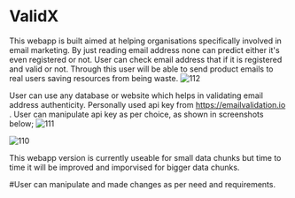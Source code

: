 # ValidX

This webapp is built aimed at helping organisations specifically involved in email marketing. By just reading email address none can predict either it's even registered or not. 
User can check email address that if it is registered and valid or not. Through this user will be able to send product emails to real users saving resources from being waste.
![112](https://github.com/abdullah33bug/ValidX/assets/124719042/602e7698-0adf-4092-b592-26be4f10e1ab)

User can use any database or website which helps in validating email address authenticity. Personally used api key from https://emailvalidation.io . User can manipulate api key as per choice, as shown in screenshots below;
![111](https://github.com/abdullah33bug/ValidX/assets/124719042/e2dbf56b-8bad-44f8-92e8-af3949dd7ea5)

![110](https://github.com/abdullah33bug/ValidX/assets/124719042/93525c6b-2bbe-40d0-8b5c-a550d7893530)

This webapp version is currently useable for small data chunks but time to time it will be improved and imporvised for bigger data chunks.

#User can manipulate and made changes as per need and requirements.

